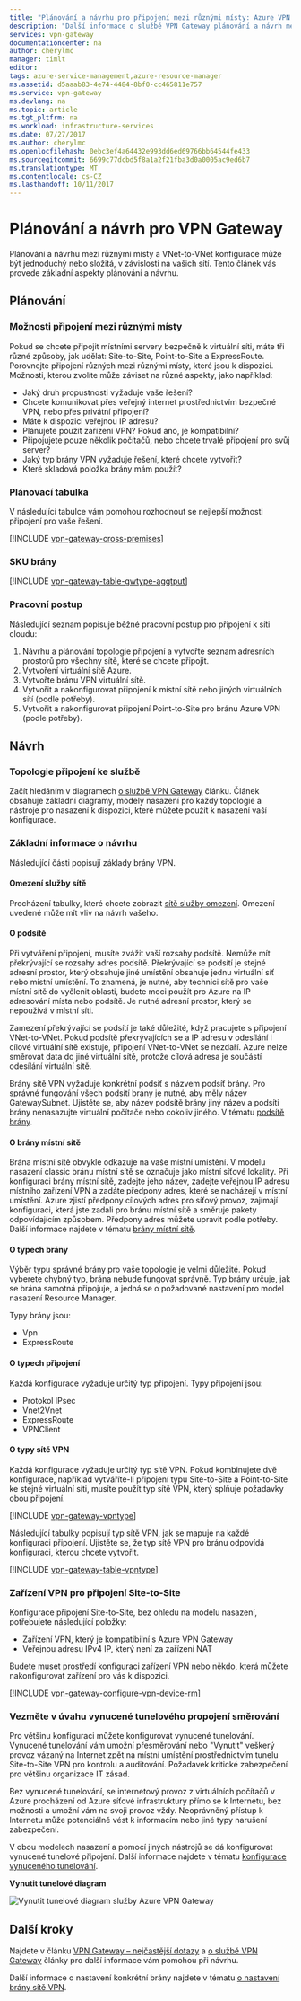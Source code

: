 ```yaml
---
title: "Plánování a návrhu pro připojení mezi různými místy: Azure VPN Gateway | Microsoft Docs"
description: "Další informace o službě VPN Gateway plánování a návrh mezi různými místy, hybridního i připojení VNet-to-VNet"
services: vpn-gateway
documentationcenter: na
author: cherylmc
manager: timlt
editor: 
tags: azure-service-management,azure-resource-manager
ms.assetid: d5aaab83-4e74-4484-8bf0-cc465811e757
ms.service: vpn-gateway
ms.devlang: na
ms.topic: article
ms.tgt_pltfrm: na
ms.workload: infrastructure-services
ms.date: 07/27/2017
ms.author: cherylmc
ms.openlocfilehash: 0ebc3ef4a64432e993dd6ed69766bb64544fe433
ms.sourcegitcommit: 6699c77dcbd5f8a1a2f21fba3d0a0005ac9ed6b7
ms.translationtype: MT
ms.contentlocale: cs-CZ
ms.lasthandoff: 10/11/2017
---
```

# <a name="planning-and-design-for-vpn-gateway"></a>Plánování a návrh pro VPN Gateway

Plánování a návrhu mezi různými místy a VNet-to-VNet konfigurace může být jednoduchý nebo složitá, v závislosti na vašich sítí. Tento článek vás provede základní aspekty plánování a návrhu.

## <a name="planning"></a>Plánování

### <a name="compare"></a>Možnosti připojení mezi různými místy

Pokud se chcete připojit místními servery bezpečně k virtuální síti, máte tři různé způsoby, jak udělat: Site-to-Site, Point-to-Site a ExpressRoute. Porovnejte připojení různých mezi různými místy, které jsou k dispozici. Možnosti, kterou zvolíte může záviset na různé aspekty, jako například:

* Jaký druh propustnosti vyžaduje vaše řešení?
* Chcete komunikovat přes veřejný internet prostřednictvím bezpečné VPN, nebo přes privátní připojení?
* Máte k dispozici veřejnou IP adresu?
* Plánujete použít zařízení VPN? Pokud ano, je kompatibilní?
* Připojujete pouze několik počítačů, nebo chcete trvalé připojení pro svůj server?
* Jaký typ brány VPN vyžaduje řešení, které chcete vytvořit?
* Které skladová položka brány mám použít?

### <a name="planningtable"></a>Plánovací tabulka

V následující tabulce vám pomohou rozhodnout se nejlepší možnosti připojení pro vaše řešení.

[!INCLUDE [vpn-gateway-cross-premises](../../includes/vpn-gateway-cross-premises-include.md)]

### <a name="gwsku"></a>SKU brány

[!INCLUDE [vpn-gateway-table-gwtype-aggtput](../../includes/vpn-gateway-table-gwtype-aggtput-include.md)]

### <a name="wf"></a>Pracovní postup

Následující seznam popisuje běžné pracovní postup pro připojení k síti cloudu:

1. Návrhu a plánování topologie připojení a vytvořte seznam adresních prostorů pro všechny sítě, které se chcete připojit.
2. Vytvoření virtuální sítě Azure. 
3. Vytvořte bránu VPN virtuální sítě.
4. Vytvořit a nakonfigurovat připojení k místní sítě nebo jiných virtuálních sítí (podle potřeby).
5. Vytvořit a nakonfigurovat připojení Point-to-Site pro bránu Azure VPN (podle potřeby).

## <a name="design"></a>Návrh
### <a name="topologies"></a>Topologie připojení ke službě

Začít hledáním v diagramech [o službě VPN Gateway](vpn-gateway-about-vpngateways.md) článku. Článek obsahuje základní diagramy, modely nasazení pro každý topologie a nástroje pro nasazení k dispozici, které můžete použít k nasazení vaší konfigurace.

### <a name="designbasics"></a>Základní informace o návrhu

Následující části popisují základy brány VPN. 

#### <a name="servicelimits"></a>Omezení služby sítě

Procházení tabulky, které chcete zobrazit [sítě služby omezení](../azure-subscription-service-limits.md#networking-limits). Omezení uvedené může mít vliv na návrh vašeho.

#### <a name="subnets"></a>O podsítě

Při vytváření připojení, musíte zvážit vaší rozsahy podsítě. Nemůže mít překrývající se rozsahy adres podsítě. Překrývající se podsítí je stejné adresní prostor, který obsahuje jiné umístění obsahuje jednu virtuální síť nebo místní umístění. To znamená, je nutné, aby technici sítě pro vaše místní sítě do vyčlenit oblasti, budete moci použít pro Azure na IP adresování místa nebo podsítě. Je nutné adresní prostor, který se nepoužívá v místní síti.

Zamezení překrývající se podsítí je také důležité, když pracujete s připojení VNet-to-VNet. Pokud podsítě překrývajících se a IP adresu v odesílání i cílové virtuální sítě existuje, připojení VNet-to-VNet se nezdaří. Azure nelze směrovat data do jiné virtuální sítě, protože cílová adresa je součástí odesílání virtuální sítě.

Brány sítě VPN vyžaduje konkrétní podsíť s názvem podsíť brány. Pro správné fungování všech podsítí brány je nutné, aby měly název GatewaySubnet. Ujistěte se, aby název podsítě brány jiný název a podsíti brány nenasazujte virtuální počítače nebo cokoliv jiného. V tématu [podsítě brány](vpn-gateway-about-vpn-gateway-settings.md#gwsub).

#### <a name="local"></a>O brány místní sítě

Brána místní sítě obvykle odkazuje na vaše místní umístění. V modelu nasazení classic bránu místní sítě se označuje jako místní síťové lokality. Při konfiguraci brány místní sítě, zadejte jeho název, zadejte veřejnou IP adresu místního zařízení VPN a zadáte předpony adres, které se nacházejí v místní umístění. Azure zjistí předpony cílových adres pro síťový provoz, zajímají konfiguraci, která jste zadali pro bránu místní sítě a směruje pakety odpovídajícím způsobem. Předpony adres můžete upravit podle potřeby. Další informace najdete v tématu [brány místní sítě](vpn-gateway-about-vpn-gateway-settings.md#lng).

#### <a name="gwtype"></a>O typech brány

Výběr typu správné brány pro vaše topologie je velmi důležité. Pokud vyberete chybný typ, brána nebude fungovat správně. Typ brány určuje, jak se brána samotná připojuje, a jedná se o požadované nastavení pro model nasazení Resource Manager.

Typy brány jsou:

* Vpn
* ExpressRoute

#### <a name="connectiontype"></a>O typech připojení

Každá konfigurace vyžaduje určitý typ připojení. Typy připojení jsou:

* Protokol IPsec
* Vnet2Vnet
* ExpressRoute
* VPNClient

#### <a name="vpntype"></a>O typy sítě VPN

Každá konfigurace vyžaduje určitý typ sítě VPN. Pokud kombinujete dvě konfigurace, například vytváříte-li připojení typu Site-to-Site a Point-to-Site ke stejné virtuální síti, musíte použít typ sítě VPN, který splňuje požadavky obou připojení.

[!INCLUDE [vpn-gateway-vpntype](../../includes/vpn-gateway-vpntype-include.md)]

Následující tabulky popisují typ sítě VPN, jak se mapuje na každé konfiguraci připojení. Ujistěte se, že typ sítě VPN pro bránu odpovídá konfiguraci, kterou chcete vytvořit. 

[!INCLUDE [vpn-gateway-table-vpntype](../../includes/vpn-gateway-table-vpntype-include.md)]

### <a name="devices"></a>Zařízení VPN pro připojení Site-to-Site

Konfigurace připojení Site-to-Site, bez ohledu na modelu nasazení, potřebujete následující položky:

* Zařízení VPN, který je kompatibilní s Azure VPN Gateway
* Veřejnou adresu IPv4 IP, který není za zařízení NAT

Budete muset prostředí konfiguraci zařízení VPN nebo někdo, která můžete nakonfigurovat zařízení pro vás k dispozici.

[!INCLUDE [vpn-gateway-configure-vpn-device-rm](../../includes/vpn-gateway-configure-vpn-device-rm-include.md)]

### <a name="forcedtunnel"></a>Vezměte v úvahu vynucené tunelového propojení směrování

Pro většinu konfiguraci můžete konfigurovat vynucené tunelování. Vynucené tunelování vám umožní přesměrování nebo "Vynutit" veškerý provoz vázaný na Internet zpět na místní umístění prostřednictvím tunelu Site-to-Site VPN pro kontrolu a auditování. Požadavek kritické zabezpečení pro většinu organizace IT zásad. 

Bez vynucené tunelování, se internetový provoz z virtuálních počítačů v Azure procházení od Azure síťové infrastruktury přímo se k Internetu, bez možnosti a umožní vám na svoji provoz vždy. Neoprávněný přístup k Internetu může potenciálně vést k informacím nebo jiné typy narušení zabezpečení.

V obou modelech nasazení a pomocí jiných nástrojů se dá konfigurovat vynucené tunelové připojení. Další informace najdete v tématu [konfigurace vynuceného tunelování](vpn-gateway-forced-tunneling-rm.md).

**Vynutit tunelové diagram**

![Vynutit tunelové diagram služby Azure VPN Gateway](./media/vpn-gateway-plan-design/forced-tunneling-diagram.png)

## <a name="next-steps"></a>Další kroky

Najdete v článku [VPN Gateway – nejčastější dotazy](vpn-gateway-vpn-faq.md) a [o službě VPN Gateway](vpn-gateway-about-vpngateways.md) články pro další informace vám pomohou při návrhu.

Další informace o nastavení konkrétní brány najdete v tématu [o nastavení brány sítě VPN](vpn-gateway-about-vpn-gateway-settings.md).